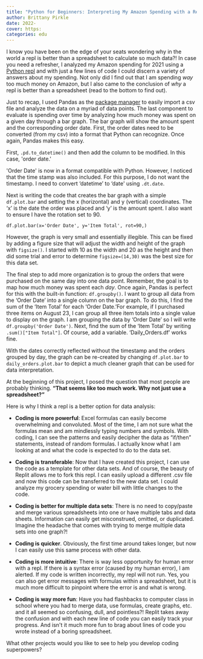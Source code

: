 ```yaml
---
title: "Python for Beginners: Interpreting My Amazon Spending with a Repl, Part Three"
author: Brittany Pirkle
date: 2022-
cover: https:
categories: edu
---
```


I know you have been on the edge of your seats wondering why in the world a repl is better than a spreadsheet to calculate so much data?! In case you need a refresher, I analyzed my Amazon spending for 2021 using a [Python repl](https://blog.replit.com/python-for-beginners) and with just a few lines of code I could discern a variety of answers about my spending. Not only did I find out that I am spending *way* too much money on Amazon, but I also came to the conclusion of *why* a repl is better than a spreadsheet (read to the bottom to find out).

Just to recap, I used Pandas as the [package manager](https://docs.replit.com/programming-ide/installing-packages) to easily import a csv file and analyze the data on a myriad of data points. The last component to evaluate is spending over time by analyzing how much money was spent on a given day through a bar graph. The bar graph will show the amount spent and the corresponding order date. First, the order dates need to be converted (from my csv) into a format that Python can recognize. Once again, Pandas makes this easy.

First, `.pd.to_datetime()` and then add the column to be modified. In this case, 'order date.'

'Order Date' is now in a format compatible with Python. However, I noticed that the time stamp was also included. For this purpose, I do not want the timestamp. I need to convert ‘datetime’ to ‘date' using `.dt.date`.

Next is writing the code that creates the bar graph with a simple `df.plot.bar` and setting the x (horizontal) and y (vertical) coordinates. The ‘x’ is the date the order was placed and ‘y’ is the amount spent. I also want to ensure I have the rotation set to 90.

`df.plot.bar(x='Order Date', y='Item Total', rot=90,)`

However, the graph is very small and essentially illegible. This can be fixed by adding a figure size that will adjust the width and height of the graph with `figsize()`.  I started with 10 as the width and 20 as the height and then did some trial and error to determine `figsize=(14,30)` was the best size for this data set.


The final step to add more organization is to group the orders that were purchased on the same day into one data point. Remember, the goal is to map how much money was spent each *day*. Once again, Pandas is perfect for this with the built-in function: `df.groupby()`. I want to group all data from the ‘Order Date’ into a single column on the bar graph. To do this, I find the sum of the ‘Item Total’ for each ‘Order Date.’For example, if I purchased three items on August 23, I can group all three item totals into a single value to display on the graph. I am grouping the data by ‘Order Date’ so I will write `df.groupby('Order Date')`. Next, find the sum of the ‘Item Total’ by writing `.sum()["Item Total"]`. Of course, add a variable. ‘Daily_Orders.df’ works fine.

With the dates correctly reflected without the timestamp and the orders grouped by day, the graph can be re-created by changing `df.plot.bar` to `daily_orders.plot.bar` to depict a much cleaner graph that can be used for data interpretation.

At the beginning of this project, I posed the question that most people are probably thinking. **“That seems like too much work. Why not just use a spreadsheet?”** 

Here is why I think a repl is a better option for data analysis:


- **Coding is more powerful**: Excel formulas can easily become overwhelming and convoluted. Most of the time, I am not sure what the formulas mean and am mindlessly typing numbers and symbols. With coding, I can see the patterns and easily decipher the data as “if/then” statements, instead of random formulas. I actually know what I am looking at and what the code is expected to do to the data set.

- **Coding is transferable**: Now that I have created this project, I can use the code as a template for other data sets. And of course, the beauty of Replit allows me to fork this repl. I can easily upload a different .csv file and now this code can be transferred to the new data set. I could analyze my grocery spending or water bill with little changes to the code.

- **Coding is better for multiple data sets**: There is no need to copy/paste and merge various spreadsheets into one or have multiple tabs and data sheets. Information can easily get misconstrued, omitted, or duplicated. Imagine the headache that comes with trying to merge multiple data sets into one graph?!

- **Coding is quicker**. Obviously, the first time around takes longer, but now I can easily use this same process with other data.

- **Coding is more intuitive**: There is way less opportunity for human error with a repl. If there is a syntax error (caused by my human error), I am alerted. If my code is written incorrectly, my repl will not run. Yes, you can also get error messages with formulas within a spreadsheet, but it is much more difficult to pinpoint where the error is and what is wrong. 

- **Coding is way more fun**: Have you had flashbacks to computer class in school where you had to merge data, use formulas, create graphs, etc. and it all seemed so confusing, dull, and pointless?! Replit takes away the confusion and with each new line of code you can easily track your progress. And isn't it much more fun to brag about lines of code you wrote instead of a boring spreadsheet. 


What other projects would you like to see to help you develop coding superpowers?



